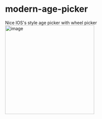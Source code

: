 # modern-age-picker
Nice IOS's style age picker with wheel picker
<img width="289" alt="image" src="https://github.com/7VREW/modern-age-picker/assets/129406618/19f3a60f-ff38-403b-92cd-670a38a7531a">

